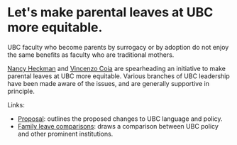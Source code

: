 # Let's make parental leaves at UBC more equitable.

UBC faculty who become parents by surrogacy or by adoption do not enjoy the same benefits as faculty who are traditional mothers. 

[Nancy Heckman](https://www.stat.ubc.ca/users/nancy-e-heckman) and [Vincenzo Coia](https://vincenzocoia.com) are spearheading an initiative to make parental leaves at UBC more equitable. Various branches of UBC leadership have been made aware of the issues, and are generally supportive in principle. 

Links:

- [Proposal](proposal.pdf): outlines the proposed changes to UBC language and policy.
- [Family leave comparisons](Family_leave_comparisons.pdf): draws a comparison between UBC policy and other prominent institutions.
